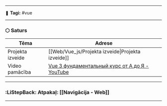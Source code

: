 ___

❚ **Tagi:** #vue

---
### ⬡ Saturs

| Tēma             | Adrese                                                                                                                |
| ---------------- | --------------------------------------------------------------------------------------------------------------------- |
| Projekta izveide | [[Web/Vue_js/Projekta izveide\|Projekta izveide]]                                                                         |
| Video pamācība   | [Vue 3 фундаментальный курс от А до Я - YouTube](https://www.youtube.com/watch?v=XzLuMtDelGk&list=WL&index=9&t=9048s) |

---
### :LiStepBack: Atpakaļ: [[Navigācija - Web]]

___